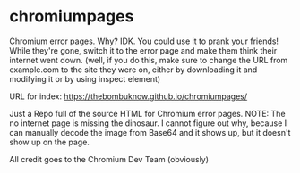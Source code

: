 # chromiumpages
Chromium error pages. Why? IDK.
You could use it to prank your friends! While they're gone, switch it to the error page and make them think their internet went down. (well, if you do this, make sure to change the URL from example.com to the site they were on, either by downloading it and modifying it or by using inspect element)

URL for index: https://thebombuknow.github.io/chromiumpages/

Just a Repo full of the source HTML for Chromium error pages.
NOTE: The no internet page is missing the dinosaur. I cannot figure out why,  because I can manually decode the image from Base64 and it shows up, but it doesn't show up on the page.

All credit goes to the Chromium Dev Team (obviously)
